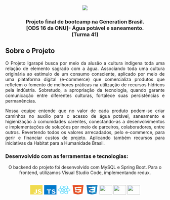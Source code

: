 <div align="center"><img src="https://i.imgur.com/FWXZcxa.gif"></div>
<h3 align="center">Projeto final de bootcamp na Generation Brasil.<br>
[ODS 16 da ONU]- Água potável e saneamento.<br>
(Turma 41)</h3>

## Sobre o Projeto

<p align="justify"> 
O Projeto Igarapé busca por meio da alusão a cultura indígena toda uma relação de elemento sagrado com a água. Associando toda uma cultura originária ao estimulo de um consumo consciente, aplicado por meio de uma plataforma digital (e-commerce) que comercializa produtos que refletem o fomento de melhores práticas na utilização de recursos hídricos pela indústria. Sobretudo, a apropriação da tecnologia, quando garante comunicação entre diferentes culturas, fortalece suas persistências e permanências. </p>
<p align="justify"> 
Nossa equipe entende que no valor de cada produto podem-se criar caminhos no auxílio para o acesso de água potável, saneamento e higienização à comunidades carentes, conectando-as a desenvolvimentos e implementações de soluções por meio de parceiros, colaboradores, entre outros. Revertendo todos os valores arrecadados, pelo e-commerce, para gerir e financiar custos de projeto. Aplicando também recursos para iniciativas da Habitat para a Humanidade Brasil. </p>


### Desenvolvido com as ferramentas e tecnologias:
<p align="center"> 
O backend do projeto foi desenvolvido com MySQL e Spring Boot. Para o frontend, utilizamos Visual Studio Code, implementando redux. </p>

 <div style="display: inline_block" align="center"><br>
  <img height="30" width="40" src="https://raw.githubusercontent.com/devicons/devicon/master/icons/javascript/javascript-plain.svg">
  <img height="30" width="40" src="https://raw.githubusercontent.com/devicons/devicon/master/icons/typescript/typescript-plain.svg">
  <img height="30" width="40" src="https://raw.githubusercontent.com/devicons/devicon/master/icons/react/react-original.svg">
  <img height="30" width="40" src="https://raw.githubusercontent.com/devicons/devicon/master/icons/html5/html5-original.svg">
  <img height="30" width="40" src="https://raw.githubusercontent.com/devicons/devicon/master/icons/css3/css3-original.svg">
  <img height="30" width="40" src="https://cdn.jsdelivr.net/gh/devicons/devicon/icons/java/java-original.svg" />
  <img height="30" width="40" src="https://cdn.jsdelivr.net/gh/devicons/devicon/icons/mysql/mysql-original.svg" />
  <img height="30" width="40" src="https://cdn.jsdelivr.net/gh/devicons/devicon/icons/spring/spring-original.svg" />


